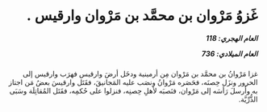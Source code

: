 <h1 dir="rtl">غَزوُ مَرْوان بن محمَّد بن مَرْوان وارقيس  .</h1>

<h5 dir="rtl">العام الهجري:  118

العام الميلادي: 736

</h5>

<p dir="rtl">غزا مَرْوانُ بن محمَّد بن مَرْوان مِن أرمينية ودخَل أرضَ وارقيس فهرَب وارقيس إلى الحرور ونزَل حِصنَه، فحَصَره مَرْوانُ ونصَب عليه المَجانيقَ، فقَتَل وارقيسَ بعضُ مَن اجتاز به وأَرسلَ رَأسَه إلى مَرْوان، فنَصبَه لأهلِ حِصنِه، فنزلوا على حُكمِه، فقَتَل المُقاتِلَة وسَبَى الذُّرِّيَّة.</p></br>
